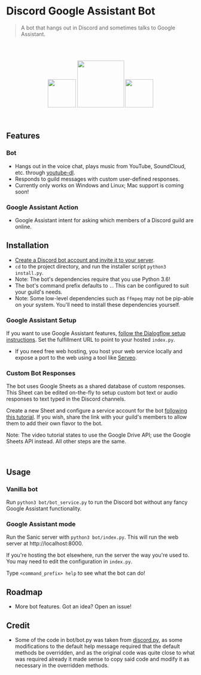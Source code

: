 # Discord Google Assistant Bot

> A bot that hangs out in Discord and sometimes talks to Google Assistant. 
<br />
<br />
<p align="center">
	<img src="https://discordapp.com/assets/f8389ca1a741a115313bede9ac02e2c0.svg" width=75px /> 
	<img src="https://ak3.picdn.net/shutterstock/videos/15154723/thumb/9.jpg" width=125px/>
	<img src="https://upload.wikimedia.org/wikipedia/commons/5/5a/Google_Assistant_logo.png" width=75px/>
</p>

<br />

## Features
### Bot
- Hangs out in the voice chat, plays music from YouTube, SoundCloud, etc. through [youtube-dl](https://github.com/rg3/youtube-dl/commit/f7560859a3e25ccaa74123428d42f821299a2bed).
- Responds to guild messages with custom user-defined responses.
- Currently only works on Windows and Linux; Mac support is coming soon!

### Google Assistant Action
- Google Assistant intent for asking which members of a Discord guild are online.

## Installation
- [Create a Discord bot account and invite it to your server](https://discordpy.readthedocs.io/en/rewrite/discord.html).
- `cd` to the project directory, and run the installer script `python3 install.py`.
- Note: The bot's dependencies require that you use Python 3.6!
- The bot's command prefix defaults to `.`. This can be configured to suit your guild's needs.
- Note: Some low-level dependencies such as `ffmpeg` may not be pip-able on your system. You'll need to install these dependencies yourself. 

### Google Assistant Setup
If you want to use Google Assistant features, [follow the Dialogflow setup instructions](https://developers.google.com/actions/dialogflow/project-agent). Set the fulfillment URL to point to your hosted `index.py`. 
	
- If you need free web hosting, you host your web service locally and expose a port to the web using a tool like [Serveo](https://serveo.net/).

### Custom Bot Responses
The bot uses Google Sheets as a shared database of custom responses. This Sheet can be edited on-the-fly to setup custom bot text or audio responses to text typed in the Discord channels. 

Create a new Sheet and configure a service account for the bot [following this tutorial](https://youtu.be/vISRn5qFrkM). If you wish, share the link with your guild's members to allow them to add their own flavor to the bot. 

Note: The video tutorial states to use the Google Drive API; use the Google Sheets API instead. All other steps are the same.

<br />

## Usage 

### Vanilla bot
Run `python3 bot/bot_service.py` to run the Discord bot without any fancy Google Assistant functionality.

### Google Assistant mode
Run the Sanic server with `python3 bot/index.py`. This will run the web server at http://localhost:8000. 

If you're hosting the bot elsewhere, run the server the way you're used to. You may need to edit the configuration in `index.py`. 

Type `<command_prefix> help` to see what the bot can do!

## Roadmap
- More bot features. Got an idea? Open an issue! 

## Credit
- Some of the code in bot/bot.py was taken from [discord.py](https://github.com/Rapptz/discord.py), as some modifications to the default help message required that the default methods be overridden, and as the original code was quite close to what was required already it made sense to copy said code and modify it as necessary in the overridden methods.
